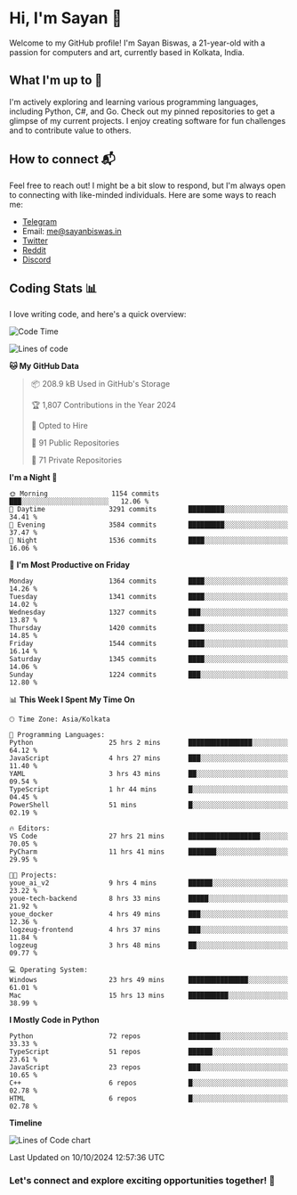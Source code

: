 # Hi, I'm Sayan 👋

Welcome to my GitHub profile! I'm Sayan Biswas, a 21-year-old with a passion for computers and art, currently based in Kolkata, India.

## What I'm up to 🚀

I'm actively exploring and learning various programming languages, including Python, C#, and Go. Check out my pinned repositories to get a glimpse of my current projects. I enjoy creating software for fun challenges and to contribute value to others.

## How to connect 📬

Feel free to reach out! I might be a bit slow to respond, but I'm always open to connecting with like-minded individuals. Here are some ways to reach me:

- [Telegram](https://t.me/dank_as_fuck)
- Email: [me@sayanbiswas.in](mailto:me@sayanbiswas.in)
- [Twitter](https://twitter.com/TheDankDel)
- [Reddit](https://www.reddit.com/user/dank_as_fuck_/)
- [Discord](https://discordapp.com/users/506536929152466945)

## Coding Stats 📊

I love writing code, and here's a quick overview:

<!--START_SECTION:waka-->
![Code Time](http://img.shields.io/badge/Code%20Time-1%2C865%20hrs%2046%20mins-blue)

![Lines of code](https://img.shields.io/badge/From%20Hello%20World%20I%27ve%20Written-6.2%20million%20lines%20of%20code-blue)

**🐱 My GitHub Data** 

> 📦 208.9 kB Used in GitHub's Storage 
 > 
> 🏆 1,807 Contributions in the Year 2024
 > 
> 💼 Opted to Hire
 > 
> 📜 91 Public Repositories 
 > 
> 🔑 71 Private Repositories 
 > 
**I'm a Night 🦉** 

```text
🌞 Morning                1154 commits        ███░░░░░░░░░░░░░░░░░░░░░░   12.06 % 
🌆 Daytime                3291 commits        █████████░░░░░░░░░░░░░░░░   34.41 % 
🌃 Evening                3584 commits        █████████░░░░░░░░░░░░░░░░   37.47 % 
🌙 Night                  1536 commits        ████░░░░░░░░░░░░░░░░░░░░░   16.06 % 
```
📅 **I'm Most Productive on Friday** 

```text
Monday                   1364 commits        ████░░░░░░░░░░░░░░░░░░░░░   14.26 % 
Tuesday                  1341 commits        ████░░░░░░░░░░░░░░░░░░░░░   14.02 % 
Wednesday                1327 commits        ███░░░░░░░░░░░░░░░░░░░░░░   13.87 % 
Thursday                 1420 commits        ████░░░░░░░░░░░░░░░░░░░░░   14.85 % 
Friday                   1544 commits        ████░░░░░░░░░░░░░░░░░░░░░   16.14 % 
Saturday                 1345 commits        ████░░░░░░░░░░░░░░░░░░░░░   14.06 % 
Sunday                   1224 commits        ███░░░░░░░░░░░░░░░░░░░░░░   12.80 % 
```


📊 **This Week I Spent My Time On** 

```text
🕑︎ Time Zone: Asia/Kolkata

💬 Programming Languages: 
Python                   25 hrs 2 mins       ████████████████░░░░░░░░░   64.12 % 
JavaScript               4 hrs 27 mins       ███░░░░░░░░░░░░░░░░░░░░░░   11.40 % 
YAML                     3 hrs 43 mins       ██░░░░░░░░░░░░░░░░░░░░░░░   09.54 % 
TypeScript               1 hr 44 mins        █░░░░░░░░░░░░░░░░░░░░░░░░   04.45 % 
PowerShell               51 mins             █░░░░░░░░░░░░░░░░░░░░░░░░   02.19 % 

🔥 Editors: 
VS Code                  27 hrs 21 mins      ██████████████████░░░░░░░   70.05 % 
PyCharm                  11 hrs 41 mins      ███████░░░░░░░░░░░░░░░░░░   29.95 % 

🐱‍💻 Projects: 
youe_ai_v2               9 hrs 4 mins        ██████░░░░░░░░░░░░░░░░░░░   23.22 % 
youe-tech-backend        8 hrs 33 mins       █████░░░░░░░░░░░░░░░░░░░░   21.92 % 
youe_docker              4 hrs 49 mins       ███░░░░░░░░░░░░░░░░░░░░░░   12.36 % 
logzeug-frontend         4 hrs 37 mins       ███░░░░░░░░░░░░░░░░░░░░░░   11.84 % 
logzeug                  3 hrs 48 mins       ██░░░░░░░░░░░░░░░░░░░░░░░   09.77 % 

💻 Operating System: 
Windows                  23 hrs 49 mins      ███████████████░░░░░░░░░░   61.01 % 
Mac                      15 hrs 13 mins      ██████████░░░░░░░░░░░░░░░   38.99 % 
```

**I Mostly Code in Python** 

```text
Python                   72 repos            ████████░░░░░░░░░░░░░░░░░   33.33 % 
TypeScript               51 repos            ██████░░░░░░░░░░░░░░░░░░░   23.61 % 
JavaScript               23 repos            ███░░░░░░░░░░░░░░░░░░░░░░   10.65 % 
C++                      6 repos             █░░░░░░░░░░░░░░░░░░░░░░░░   02.78 % 
HTML                     6 repos             █░░░░░░░░░░░░░░░░░░░░░░░░   02.78 % 
```



**Timeline**

![Lines of Code chart](https://raw.githubusercontent.com/Dank-del/Dank-del/main/assets/bar_graph.png)


 Last Updated on 10/10/2024 12:57:36 UTC
<!--END_SECTION:waka-->

### Let's connect and explore exciting opportunities together! 🚀
